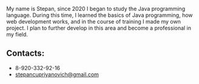 My name is Stepan, since 2020 I began to study the Java programming language. 
During this time, I learned the basics of Java programming, how web development works, and in the course of training I made my own project.
I plan to further develop in this area and become a professional in my field.

## Contacts:
- 8-920-332-92-16
- stepancupriyanovich@gmail.com
